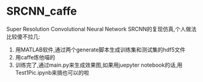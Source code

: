 # SRCNN_caffe
Super Resolution Convolutional Neural Network
SRCNN的复现仿真,个人做法比较傻不拉几:
1. 用MATLAB软件,通过两个generate脚本生成训练集和测试集的hdf5文件
2. 用caffe炼他喵的
3. 训练完了,通过main.py来生成效果图,如果用juepyter notebook的话,用Test1Pic.ipynb来搞也可以的啦

